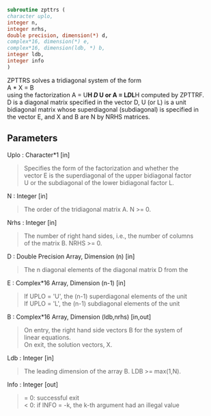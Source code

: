 ```fortran  
subroutine zpttrs (  
character uplo,  
integer n,  
integer nrhs,  
double precision, dimension(*) d,  
complex*16, dimension(*) e,  
complex*16, dimension(ldb, *) b,  
integer ldb,  
integer info  
)  
```  
  
ZPTTRS solves a tridiagonal system of the form  
A * X = B  
using the factorization A = U**H *D* U or A = L*D*L**H computed by ZPTTRF.  
D is a diagonal matrix specified in the vector D, U (or L) is a unit  
bidiagonal matrix whose superdiagonal (subdiagonal) is specified in  
the vector E, and X and B are N by NRHS matrices.  
  
## Parameters  
Uplo : Character*1 [in]  
> Specifies the form of the factorization and whether the  
> vector E is the superdiagonal of the upper bidiagonal factor  
> U or the subdiagonal of the lower bidiagonal factor L.  
  
N : Integer [in]  
> The order of the tridiagonal matrix A.  N >= 0.  
  
Nrhs : Integer [in]  
> The number of right hand sides, i.e., the number of columns  
> of the matrix B.  NRHS >= 0.  
  
D : Double Precision Array, Dimension (n) [in]  
> The n diagonal elements of the diagonal matrix D from the  
  
E : Complex*16 Array, Dimension (n-1) [in]  
> If UPLO = 'U', the (n-1) superdiagonal elements of the unit  
> If UPLO = 'L', the (n-1) subdiagonal elements of the unit  
  
B : Complex*16 Array, Dimension (ldb,nrhs) [in,out]  
> On entry, the right hand side vectors B for the system of  
> linear equations.  
> On exit, the solution vectors, X.  
  
Ldb : Integer [in]  
> The leading dimension of the array B.  LDB >= max(1,N).  
  
Info : Integer [out]  
> = 0: successful exit  
> < 0: if INFO = -k, the k-th argument had an illegal value  
  
